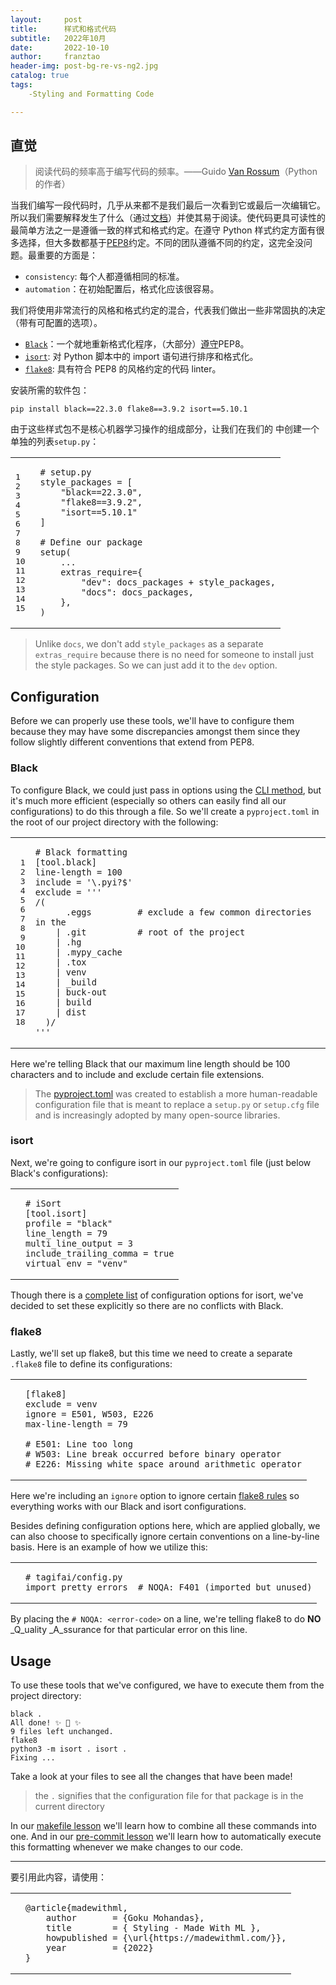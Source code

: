 ```yaml
---
layout:     post
title:      样式和格式代码
subtitle:   2022年10月
date:       2022-10-10
author:     franztao
header-img: post-bg-re-vs-ng2.jpg
catalog: true
tags:
    -Styling and Formatting Code

---
```



## 直觉

> 阅读代码的频率高于编写代码的频率。——Guido [Van Rossum](https://en.wikipedia.org/wiki/Guido_van_Rossum)（Python 的作者）

当我们编写一段代码时，几乎从来都不是我们最后一次看到它或最后一次编辑它。所以我们需要解释发生了什么（通过[文档](https://madewithml.com/courses/mlops/documentation/)）并使其易于阅读。使代码更具可读性的最简单方法之一是遵循一致的样式和格式约定。在遵守 Python 样式约定方面有很多选择，但大多数都基于[PEP8](https://www.python.org/dev/peps/pep-0008/)约定。不同的团队遵循不同的约定，这完全没问题。最重要的方面是：

-   `consistency`: 每个人都遵循相同的标准。
-   `automation`：在初始配置后，格式化应该很容易。

我们将使用非常流行的风格和格式约定的混合，代表我们做出一些非常固执的决定（带有可配置的选项）。

-   [`Black`](https://black.readthedocs.io/en/stable/)：一个就地重新格式化程序，（大部分）[遵守](https://black.readthedocs.io/en/stable/the_black_code_style/current_style.html)PEP8。
-   [`isort`](https://pycqa.github.io/isort/): 对 Python 脚本中的 import 语句进行排序和格式化。
-   [`flake8`](https://flake8.pycqa.org/en/latest/index.html): 具有符合 PEP8 的风格约定的代码 linter。

安装所需的软件包：

```
pip install black==22.3.0 flake8==3.9.2 isort==5.10.1

```

由于这些样式包不是核心机器学习操作的组成部分，让我们在我们的 中创建一个单独的列表`setup.py`：

<table><tbody><tr><td><div><pre><span></span><span><span><span>1 </span></span></span>
<span><span><span>2 </span></span></span>
<span><span><span>3 </span></span></span>
<span><span><span>4 </span></span></span>
<span><span><span>5 </span></span></span>
<span><span><span>6 </span></span></span>
<span><span><span>7 </span></span></span>
<span><span><span>8 </span></span></span>
<span><span><span>9 </span></span></span>
<span><span><span>10 </span></span></span>
<span><span><span>11 </span></span></span>
<span><span><span>12 </span></span></span>
<span><span><span>13 </span></span></span>
<span><span><span>14 </span></span></span>
<span><span><span>15</span></span></span></pre></div></td><td><div><pre><span></span><code><span># setup.py</span>
<span>style_packages</span> <span>=</span> <span>[</span>
    <span>"black==22.3.0"</span><span>,</span>
    <span>"flake8==3.9.2"</span><span>,</span>
    <span>"isort==5.10.1"</span>
<span>]</span><span></span>
<span></span>
<span># Define our package</span>
<span>setup</span><span>(</span>
    <span>...</span>
    <span>extras_require</span><span>=</span><span>{</span>
<span>        <span>"dev"</span><span>:</span> <span>docs_packages</span> <span>+</span> <span>style_packages</span><span>,</span>
</span>        <span>"docs"</span><span>:</span> <span>docs_packages</span><span>,</span>
    <span>},</span>
<span>)</span>
</code></pre></div></td></tr></tbody></table>

> Unlike `docs`, we don't add `style_packages` as a separate `extras_require` because there is no need for someone to install just the style packages. So we can just add it to the `dev` option.

## Configuration

Before we can properly use these tools, we'll have to configure them because they may have some discrepancies amongst them since they follow slightly different conventions that extend from PEP8.

### Black

To configure Black, we could just pass in options using the [CLI method](https://black.readthedocs.io/en/stable/usage_and_configuration/the_basics.html#command-line-options), but it's much more efficient (especially so others can easily find all our configurations) to do this through a file. So we'll create a `pyproject.toml` in the root of our project directory with the following:

<table><tbody><tr><td><div><pre><span></span><span> 1</span>
<span> 2</span>
<span> 3</span>
<span> 4</span>
<span> 5</span>
<span> 6</span>
<span> 7</span>
<span> 8</span>
<span> 9</span>
<span>10</span>
<span>11</span>
<span>12</span>
<span>13</span>
<span>14</span>
<span>15</span>
<span>16</span>
<span>17</span>
<span>18</span></pre></div></td><td><div><pre><span></span><code><span># Black formatting</span><span></span>
<span>[tool.black]</span><span></span>
<span>line-length</span><span> </span><span>=</span><span> </span><span>100</span><span></span>
<span>include</span><span> </span><span>=</span><span> </span><span>'\.pyi?$'</span><span></span>
<span>exclude</span><span> </span><span>=</span><span> </span><span>'''</span>
<span>/(</span>
<span>      .eggs         # exclude a few common directories in the</span>
<span>    | .git          # root of the project</span>
<span>    | .hg</span>
<span>    | .mypy_cache</span>
<span>    | .tox</span>
<span>    | venv</span>
<span>    | _build</span>
<span>    | buck-out</span>
<span>    | build</span>
<span>    | dist</span>
<span>  )/</span>
<span>'''</span><span></span>
</code></pre></div></td></tr></tbody></table>

Here we're telling Black that our maximum line length should be 100 characters and to include and exclude certain file extensions.

> The [pyproject.toml](https://www.python.org/dev/peps/pep-0518/#file-format) was created to establish a more human-readable configuration file that is meant to replace a `setup.py` or `setup.cfg` file and is increasingly adopted by many open-source libraries.

### isort

Next, we're going to configure isort in our `pyproject.toml` file (just below Black's configurations):

<table><tbody><tr><td></td><td><div><pre><span></span><code><span># iSort</span><span></span>
<span>[tool.isort]</span><span></span>
<span>profile</span><span> </span><span>=</span><span> </span><span>"black"</span><span></span>
<span>line_length</span><span> </span><span>=</span><span> </span><span>79</span><span></span>
<span>multi_line_output</span><span> </span><span>=</span><span> </span><span>3</span><span></span>
<span>include_trailing_comma</span><span> </span><span>=</span><span> </span><span>true</span><span></span>
<span>virtual_env</span><span> </span><span>=</span><span> </span><span>"venv"</span><span></span>
</code></pre></div></td></tr></tbody></table>

Though there is a [complete list](https://pycqa.github.io/isort/docs/configuration/options) of configuration options for isort, we've decided to set these explicitly so there are no conflicts with Black.

### flake8

Lastly, we'll set up flake8, but this time we need to create a separate `.flake8` file to define its configurations:

<table><tbody><tr><td></td><td><div><pre><span></span><code><span>[flake8]</span><span></span>
<span>exclude</span><span> </span><span>=</span><span> </span><span>venv</span><span></span>
<span>ignore</span><span> </span><span>=</span><span> </span><span>E501</span><span>,</span><span> </span><span>W503</span><span>,</span><span> </span><span>E226</span><span></span>
<span>max-line-length</span><span> </span><span>=</span><span> </span><span>79</span><span></span><span></span>
<span></span>
<span># E501: Line too long</span><span></span>
<span># W503: Line break occurred before binary operator</span><span></span>
<span># E226: Missing white space around arithmetic operator</span><span></span>
</code></pre></div></td></tr></tbody></table>

Here we're including an `ignore` option to ignore certain [flake8 rules](https://www.flake8rules.com/) so everything works with our Black and isort configurations.

Besides defining configuration options here, which are applied globally, we can also choose to specifically ignore certain conventions on a line-by-line basis. Here is an example of how we utilize this:

<table><tbody><tr><td></td><td><div><pre><span></span><code><span># tagifai/config.py</span>
<span>import</span> <span>pretty_errors</span>  <span># NOQA: F401 (imported but unused)</span>
</code></pre></div></td></tr></tbody></table>

By placing the `# NOQA: <error-code>` on a line, we're telling flake8 to do **NO** _Q_uality _A_ssurance for that particular error on this line.

## Usage

To use these tools that we've configured, we have to execute them from the project directory:

```
black .
All done! ✨ 🍰 ✨
9 files left unchanged.
flake8
python3 -m isort . isort .
Fixing ...

```

Take a look at your files to see all the changes that have been made!

> the `.` signifies that the configuration file for that package is in the current directory

In our [makefile lesson](https://madewithml.com/courses/mlops/makefile/) we'll learn how to combine all these commands into one. And in our [pre-commit lesson](https://pre-commit.com/) we'll learn how to automatically execute this formatting whenever we make changes to our code.

___

要引用此内容，请使用：

<table><tbody><tr><td></td><td><div><pre><span></span><code><span>@article</span><span>{</span><span>madewithml</span><span>,</span><span></span>
<span>    </span><span>author</span><span>       </span><span>=</span><span> </span><span>{Goku Mohandas}</span><span>,</span><span></span>
<span>    </span><span>title</span><span>        </span><span>=</span><span> </span><span>{ Styling - Made With ML }</span><span>,</span><span></span>
<span>    </span><span>howpublished</span><span> </span><span>=</span><span> </span><span>{\url{https://madewithml.com/}}</span><span>,</span><span></span>
<span>    </span><span>year</span><span>         </span><span>=</span><span> </span><span>{2022}</span><span></span>
<span>}</span><span></span>
</code></pre></div></td></tr></tbody></table>